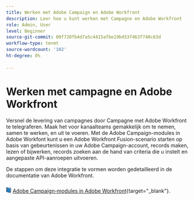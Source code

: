 ```yaml
---
title: Werken met Adobe Campaign en Adobe Workfront
description: Leer hoe u kunt werken met Campagne en Adobe Workfront
role: Admin, User
level: Beginner
source-git-commit: 00f720fb4d7a5c4415afbe19b453f463f740c63d
workflow-type: tm+mt
source-wordcount: '102'
ht-degree: 0%

---
```


# Werken met campagne en Adobe Workfront

Versnel de levering van campagnes door Campagne met Adobe Workfront te telegraferen. Maak het voor kanaalteams gemakkelijk om te nemen, samen te werken, en uit te voeren. Met de Adobe Campaign-modules in Adobe Workfont kunt u een Adobe Workfront Fusion-scenario starten op basis van gebeurtenissen in uw Adobe Campaign-account, records maken, lezen of bijwerken, records zoeken aan de hand van criteria die u instelt en aangepaste API-aanroepen uitvoeren.


De stappen om deze integratie te vormen worden gedetailleerd in de documentatie van Adobe Workfront.


![](../assets/do-not-localize/book.png) [Adobe Campaign-modules in Adobe Workfront](https://experienceleague.adobe.com/docs/workfront/using/adobe-workfront-fusion/fusion-apps-and-modules/adobe-campaign-classic-connector.html){target="_blank"}.




